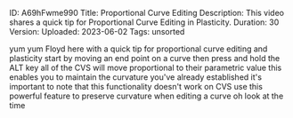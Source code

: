 ID: A69hFwme990
Title: Proportional Curve Editing
Description: This video shares a quick tip for Proportional Curve Editing in Plasticity.
Duration: 30
Version: 
Uploaded: 2023-06-02
Tags: unsorted

yum yum Floyd here with a quick tip for
proportional curve editing and
plasticity start by moving an end point
on a curve then press and hold the ALT
key all of the CVS will move
proportional to their parametric value
this enables you to maintain the
curvature you've already established
it's important to note that this
functionality doesn't work on CVS use
this powerful feature to preserve
curvature when editing a curve oh look
at the time
